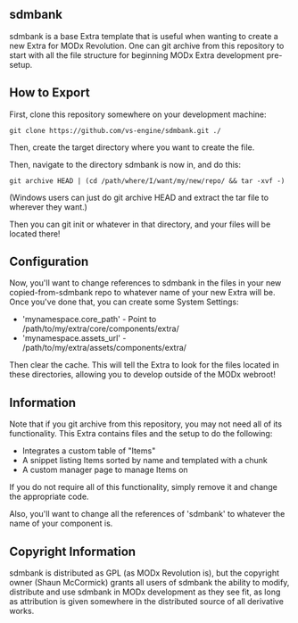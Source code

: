 ## sdmbank

sdmbank is a base Extra template that is useful when wanting to create a new
Extra for MODx Revolution. One can git archive from this repository to start
with all the file structure for beginning MODx Extra development pre-setup.

## How to Export

First, clone this repository somewhere on your development machine:

`git clone https://github.com/vs-engine/sdmbank.git ./`

Then, create the target directory where you want to create the file.

Then, navigate to the directory sdmbank is now in, and do this:

`git archive HEAD | (cd /path/where/I/want/my/new/repo/ && tar -xvf -)`


(Windows users can just do git archive HEAD and extract the tar file to wherever
they want.)

Then you can git init or whatever in that directory, and your files will be located
there!

## Configuration

Now, you'll want to change references to sdmbank in the files in your
new copied-from-sdmbank repo to whatever name of your new Extra will be. Once
you've done that, you can create some System Settings:

- 'mynamespace.core_path' - Point to /path/to/my/extra/core/components/extra/
- 'mynamespace.assets_url' - /path/to/my/extra/assets/components/extra/

Then clear the cache. This will tell the Extra to look for the files located
in these directories, allowing you to develop outside of the MODx webroot!

## Information

Note that if you git archive from this repository, you may not need all of its
functionality. This Extra contains files and the setup to do the following:

- Integrates a custom table of "Items"
- A snippet listing Items sorted by name and templated with a chunk
- A custom manager page to manage Items on

If you do not require all of this functionality, simply remove it and change the
appropriate code.

Also, you'll want to change all the references of 'sdmbank' to whatever the
name of your component is.

## Copyright Information

sdmbank is distributed as GPL (as MODx Revolution is), but the copyright owner
(Shaun McCormick) grants all users of sdmbank the ability to modify, distribute
and use sdmbank in MODx development as they see fit, as long as attribution
is given somewhere in the distributed source of all derivative works.